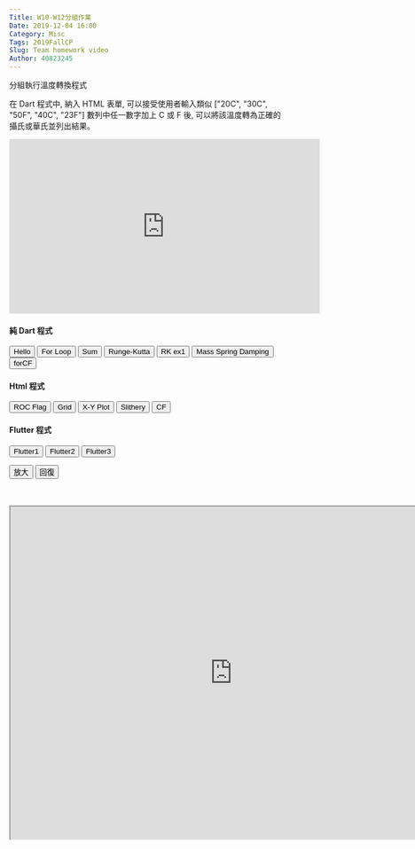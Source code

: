 ```yaml
---
Title: W10-W12分組作業
Date: 2019-12-04 16:00
Category: Misc
Tags: 2019FallCP
Slug: Team homework video
Author: 40823245
---
```


分組執行溫度轉換程式

<!-- PELICAN_END_SUMMARY -->
在 Dart 程式中, 納入 HTML 表單, 可以接受使用者輸入類似 ["20C", "30C", "50F", "40C", "23F"] 數列中任一數字加上 C 或 F 後, 可以將該溫度轉為正確的攝氏或華氏並列出結果。

<iframe width="560" height="315" src="https://www.youtube.com/embed/TFWZ1kY7UfY" frameborder="0" allow="accelerometer; autoplay; encrypted-media; gyroscope; picture-in-picture" allowfullscreen></iframe>

<script>
function getDart(dirname){
    source = "https://dartpad.github.io/embed-dart.html?gh_owner=40823245&gh_repo=cp2019bg4&gh_path=downloads/dart_ex/" + dirname + "&theme=dark";
    document.getElementById("iframe").src = source ;
}

function getHtmlDart(dirname){
    source = "https://dartpad.github.io/embed-html.html?gh_owner=40823245&gh_repo=cp2019bg4&gh_path=downloads/dart_ex/" + dirname + "&theme=dark";
document.getElementById("iframe").src = source ;
}

function getFlutter(dirname){
    source = "https://dartpad.github.io/embed-flutter.html?gh_owner=40823245&gh_repo=cp2019bg4&gh_path=downloads/dart_ex/" + dirname + "&theme=dark";
document.getElementById("iframe").src = source ;
}

function largest(){
document.getElementById("iframe").width = document.body.clientWidth ;
document.getElementById("iframe").height = document.body.clientWidth*0.5 ;
}

function original(){
document.getElementById("iframe").width = 800 ;
document.getElementById("iframe").height = 600 ;
}
</script>
<!-- 取 Dart 程式的按鈕 -->
<h4>純 Dart 程式</h4>
<p><button onclick="getDart('hello')">Hello</button> <button onclick="getDart('for')">For Loop</button> <button onclick="getDart('sum')">Sum</button> <button onclick="getDart('runge_kutta')">Runge-Kutta</button> <button onclick="getDart('rk_ex1')">RK ex1</button> <button onclick="getDart('mass_spring_damping')">Mass Spring Damping</button> <button onclick="getDart('forCF')">forCF</button></p>
<h4>Html 程式</h4>
<p><button onclick="getHtmlDart('roc_flag')">ROC Flag</button> <button onclick="getHtmlDart('grid')">Grid</button> <button onclick="getHtmlDart('xyplot')">X-Y Plot</button> <button onclick="getHtmlDart('slithery')">Slithery</button> <button onclick="getHtmlDart('CF')">CF</button></p>
<h4>Flutter 程式</h4>
<p><button onclick="getFlutter('flutter1')">Flutter1</button> <button onclick="getFlutter('flutter2')">Flutter2</button> <button onclick="getFlutter('flutter3')">Flutter3</button></p>
<!-- 內建放入的 Dart 原始碼 -->
<p><button onclick="largest()">放大</button> <button onclick="original()">回復</button></p>
<p><br/><br/><iframe height="600" id="iframe" src="https://dartpad.dartlang.org/embed-dart.html?gh_owner=40823245&amp;gh_repo=cp2019bg4&amp;gh_path=downloads/dart_ex/mass_spring_damping&amp;theme=dark" width="800"></iframe></p>